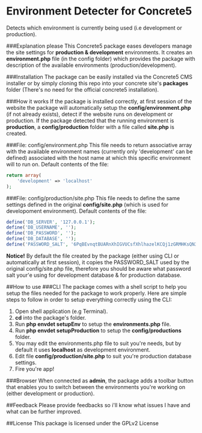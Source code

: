Environment Detecter for Concrete5
=======================

Detects which environment is currently being used (i.e development or production).

###Explanation please
This Concrete5 package eases developers manage the site settings for **production & development** environments.
It creates an **environment.php** file (in the config folder) which provides the package with description of the available environments (production/development).

###Installation
The package can be easily installed via the Concrete5 CMS installer or by simply cloning this repo into your concrete site's **packages** folder (There's no need for the official concrete5 installation).

###How it works
If the package is installed correctly, at first session of the website the package will automatically setup the **config/environment.php** (if not already exists), detect if the website runs on development or production. If the package detected that the running environment is **production**, a **config/production** folder with a file called **site.php** is created.

###File: config/environment.php
This file needs to return associative array with the available environment names (currently only 'development' can be defined) associated with the host name at which this specific environment will to run on.
Default contents of the file:
```php
return array(
    'development' => 'localhost'
);
```

###File: config/production/site.php
This file needs to define the same settings defined in the original **config/site.php** (which is used for developoment environment). Default contents of the file:
```php
define('DB_SERVER', '127.0.0.1');
define('DB_USERNAME', '');
define('DB_PASSWORD', '');
define('DB_DATABASE', '');
define('PASSWORD_SALT', '6PqBEvnqtBUARnXhIGVUCsfXhlhazelKCQj1zGRMHKsQN35RZ6ufUUztzI7zgjkc');
```
**Notice!** By default the file created by the package (either using CLI or automatically at first session), it copies the PASSWORD_SALT used by the original config/site.php file, therefore you should be aware what password salt your'e using for development database & for production database.

##How to use
###CLI
The package comes with a shell script to help you setup the files needed for the package to work properly. Here are simple steps to follow in order to setup everything correctly using the CLI:

1. Open shell application (e.g Terminal).
2. **cd** into the package's folder.
3. Run **php envdet setupEnv** to setup the **environments.php** file.
4. Run **php envdet setupProduction** to setup the **config/productions** folder.
5. You may edit the environments.php file to suit you're needs, but by default it uses **localhost** as development environment.
6. Edit file **config/production/site.php** to suit you're production database settings.
7. Fire you're app!

###Browser
When connected as **admin**, the package adds a toolbar button that enables you to switch between the environments you're working on (either development or production).

##Feedback
Please provide feedbacks so i'll know what issues I have and what can be further improved.

##License
This package is licensed under the GPLv2 License


